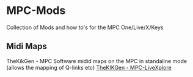 # MPC-Mods
Collection of Mods and how to's for the MPC One/Live/X/Keys


## Midi Maps

TheKikGen - MPC Software midid maps on the MPC in standaline mode (allows the mapping of Q-links etc)
[TheKIKGen - MPC-LiveXplore](https://github.com/TheKikGen/MPC-LiveXplore/wiki/MPC-and-Force-global-midi-mapping-in-standalone-mode-how-to)
